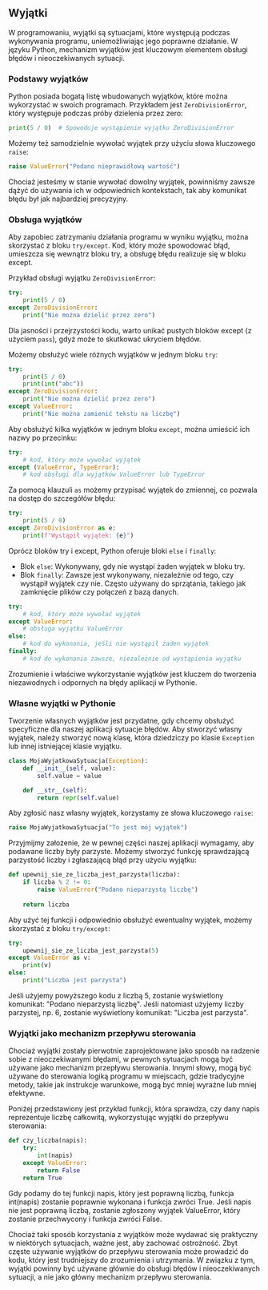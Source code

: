 ## Wyjątki

W programowaniu, wyjątki są sytuacjami, które występują podczas wykonywania programu, uniemożliwiając jego poprawne działanie. W języku Python, mechanizm wyjątków jest kluczowym elementem obsługi błędów i nieoczekiwanych sytuacji.

### Podstawy wyjątków

Python posiada bogatą listę wbudowanych wyjątków, które można wykorzystać w swoich programach. Przykładem jest `ZeroDivisionError`, który występuje podczas próby dzielenia przez zero:

```python
print(5 / 0)  # Spowoduje wystąpienie wyjątku ZeroDivisionError
```

Możemy też samodzielnie wywołać wyjątek przy użyciu słowa kluczowego `raise`:

```python
raise ValueError("Podano nieprawidłową wartość")
```

Chociaż jesteśmy w stanie wywołać dowolny wyjątek, powinniśmy zawsze dążyć do używania ich w odpowiednich kontekstach, tak aby komunikat błędu był jak najbardziej precyzyjny.

### Obsługa wyjątków

Aby zapobiec zatrzymaniu działania programu w wyniku wyjątku, można skorzystać z bloku `try/except`. Kod, który może spowodować błąd, umieszcza się wewnątrz bloku try, a obsługę błędu realizuje się w bloku except.

Przykład obsługi wyjątku `ZeroDivisionError`:

```python
try:
    print(5 / 0)
except ZeroDivisionError:
    print("Nie można dzielić przez zero")
```

Dla jasności i przejrzystości kodu, warto unikać pustych bloków except (z użyciem `pass`), gdyż może to skutkować ukryciem błędów.

Możemy obsłużyć wiele różnych wyjątków w jednym bloku `try`:

```python
try:
    print(5 / 0)
    print(int("abc"))
except ZeroDivisionError:
    print("Nie można dzielić przez zero")
except ValueError:
    print("Nie można zamienić tekstu na liczbę")
```

Aby obsłużyć kilka wyjątków w jednym bloku `except`, można umieścić ich nazwy po przecinku:

```python
try:
    # kod, który może wywołać wyjątek
except (ValueError, TypeError):
    # kod obsługi dla wyjątków ValueError lub TypeError
```

Za pomocą klauzuli `as` możemy przypisać wyjątek do zmiennej, co pozwala na dostęp do szczegółów błędu:

```python
try:
    print(5 / 0)
except ZeroDivisionError as e:
    print(f"Wystąpił wyjątek: {e}")
```

Oprócz bloków try i except, Python oferuje bloki `else` i `finally`:

- Blok `else`: Wykonywany, gdy nie wystąpi żaden wyjątek w bloku try.
- Blok `finally`: Zawsze jest wykonywany, niezależnie od tego, czy wystąpił wyjątek czy nie. Często używany do sprzątania, takiego jak zamknięcie plików czy połączeń z bazą danych.

```python
try:
    # kod, który może wywołać wyjątek
except ValueError:
    # obsługa wyjątku ValueError
else:
    # kod do wykonania, jeśli nie wystąpił żaden wyjątek
finally:
    # kod do wykonania zawsze, niezależnie od wystąpienia wyjątku
```

Zrozumienie i właściwe wykorzystanie wyjątków jest kluczem do tworzenia niezawodnych i odpornych na błędy aplikacji w Pythonie.

### Własne wyjątki w Pythonie

Tworzenie własnych wyjątków jest przydatne, gdy chcemy obsłużyć specyficzne dla naszej aplikacji sytuacje błędów. Aby stworzyć własny wyjątek, należy stworzyć nową klasę, która dziedziczy po klasie `Exception` lub innej istniejącej klasie wyjątku.

```python
class MojaWyjatkowaSytuacja(Exception):
    def __init__(self, value):
        self.value = value

    def __str__(self):
        return repr(self.value)
```

Aby zgłosić nasz własny wyjątek, korzystamy ze słowa kluczowego `raise`:

```python
raise MojaWyjatkowaSytuacja("To jest mój wyjątek")
```

Przyjmijmy założenie, że w pewnej części naszej aplikacji wymagamy, aby podawane liczby były parzyste. Możemy stworzyć funkcję sprawdzającą parzystość liczby i zgłaszającą błąd przy użyciu wyjątku:

```python
def upewnij_sie_ze_liczba_jest_parzysta(liczba):
    if liczba % 2 != 0:
        raise ValueError("Podano nieparzystą liczbę")
    
    return liczba
```

Aby użyć tej funkcji i odpowiednio obsłużyć ewentualny wyjątek, możemy skorzystać z bloku `try/except`:

```python
try:
    upewnij_sie_ze_liczba_jest_parzysta(5)
except ValueError as v:
    print(v)
else:
    print("Liczba jest parzysta")
```

Jeśli użyjemy powyższego kodu z liczbą 5, zostanie wyświetlony komunikat: "Podano nieparzystą liczbę". Jeśli natomiast użyjemy liczby parzystej, np. 6, zostanie wyświetlony komunikat: "Liczba jest parzysta".

### Wyjątki jako mechanizm przepływu sterowania

Chociaż wyjątki zostały pierwotnie zaprojektowane jako sposób na radzenie sobie z nieoczekiwanymi błędami, w pewnych sytuacjach mogą być używane jako mechanizm przepływu sterowania. Innymi słowy, mogą być używane do sterowania logiką programu w miejscach, gdzie tradycyjne metody, takie jak instrukcje warunkowe, mogą być mniej wyraźne lub mniej efektywne.

Poniżej przedstawiony jest przykład funkcji, która sprawdza, czy dany napis reprezentuje liczbę całkowitą, wykorzystując wyjątki do przepływu sterowania:

```python
def czy_liczba(napis):
    try:
        int(napis)
    except ValueError:
        return False
    return True
```

Gdy podamy do tej funkcji napis, który jest poprawną liczbą, funkcja int(napis) zostanie poprawnie wykonana i funkcja zwróci True. Jeśli napis nie jest poprawną liczbą, zostanie zgłoszony wyjątek ValueError, który zostanie przechwycony i funkcja zwróci False.

Chociaż taki sposób korzystania z wyjątków może wydawać się praktyczny w niektórych sytuacjach, ważne jest, aby zachować ostrożność. Zbyt częste używanie wyjątków do przepływu sterowania może prowadzić do kodu, który jest trudniejszy do zrozumienia i utrzymania. W związku z tym, wyjątki powinny być używane głównie do obsługi błędów i nieoczekiwanych sytuacji, a nie jako główny mechanizm przepływu sterowania.
